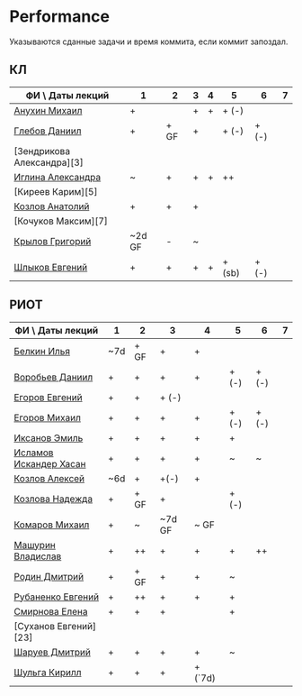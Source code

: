 # Performance

Указываются сданные задачи и время коммита, если коммит запоздал.

## КЛ

| ФИ \ Даты лекций           | 1 | 2 | 3 | 4 | 5 | 6 | 7 |
|----------------------------|---|---|---|---|---|---|---|
| [Анухин Михаил][1]         | + |   | + | + | + (-) |   |   |
| [Глебов Даниил][2]         | + | + GF | + |   | + (-) | + (-) |   |
| [Зендрикова Александра][3] |   |   |   |   |   |   |   |
| [Иглина Александра][4]     | ~ | + | + | + | ++ |   |   |
| [Киреев Карим][5]          |   |   |   |   |   |   |   |
| [Козлов Анатолий][6]       | + | + | + |   |   |   |   |
| [Кочуков Максим][7]        |   |   |   |   |   |   |   |
| [Крылов Григорий][8]       | ~2d GF | - | ~ |   |   |   |   |
| [Шлыков Евгений][9]        | + | + | + | + | + (sb) | + (-) |   |

## РИОТ

| ФИ \ Даты лекций           | 1 | 2 | 3 | 4 | 5 | 6 | 7 |
|----------------------------|---|---|---|---|---|---|---|
| [Белкин Илья][10]          | ~7d | + GF | + | + |   |   |   |
| [Воробьев Даниил][11]      | + | + | + | + | + (-) | + (-)  |   |
| [Егоров Евгений][12]       | + | + | + (-) |   |   |   |   |
| [Егоров Михаил][13]        | + | + | + | + | + (-) | + (-)  |   |
| [Иксанов Эмиль][14]        | + | + | + | + | + |   |   |
| [Исламов Искандер Хасан][15]|+ | + | + | + | ~ | ~ |   |
| [Козлов Алексей][16]       | ~6d | + | +(-) | + |   |   |   |
| [Козлова Надежда][17]      | + | + GF | + |   | + (-) |   |   |
| [Комаров Михаил][18]       | + | ~ | ~7d GF | ~ GF |   |   |   |
| [Машурин Владислав][19]    | + | ++ | + | + | + | ++ |   |
| [Родин Дмитрий][20]        | + | + GF | + | + | ~ |   |   |
| [Рубаненко Евгений][21]    | + | ++ | + | + | + |   |   |
| [Смирнова Елена][22]       | + | + | + |   | + |   |   |
| [Суханов Евгений][23]      |   |   |   |   |   |   |   |
| [Шаруев Дмитрий][24]       | + | + | + | + | ~ |   |   |
| [Шульга Кирилл][25]        | + | + | + | + (`7d) |   |   |   |

[1]:https://github.com/hisubbotin/net-study/pulls/clumpytuna
[2]:https://github.com/hisubbotin/net-study/pulls/tank4gun

[4]:https://github.com/hisubbotin/net-study/pulls/Loulett

[6]:https://github.com/hisubbotin/net-study/pulls/Anat37

[8]:https://github.com/hisubbotin/net-study/pulls/kryloffgregory
[9]:https://github.com/hisubbotin/net-study/pulls/eshlykov
[10]:https://github.com/hisubbotin/net-study/pulls/ivbelkin
[11]:https://github.com/hisubbotin/net-study/pulls/morell5
[12]:https://github.com/hisubbotin/net-study/pulls/EgorovEV
[13]:https://github.com/hisubbotin/net-study/pulls/EgorovMike219
[14]:https://github.com/hisubbotin/net-study/pulls/iksanov
[15]:https://github.com/hisubbotin/net-study/pulls/iskislamov
[16]:https://github.com/hisubbotin/net-study/pulls/littleboyjohnny
[17]:https://github.com/hisubbotin/net-study/pulls/nkozlova
[18]:https://github.com/hisubbotin/net-study/pulls/KomarovMikhail
[19]:https://github.com/hisubbotin/net-study/pulls/Vladislav27
[20]:https://github.com/hisubbotin/net-study/pulls/RodinDmitry
[21]:https://github.com/hisubbotin/net-study/pulls/svinkapeppa
[22]:https://github.com/hisubbotin/net-study/pulls/SmirnovaES

[24]:https://github.com/hisubbotin/net-study/pulls/Wiki-fan
[25]:https://github.com/hisubbotin/net-study/pulls/stoballnik